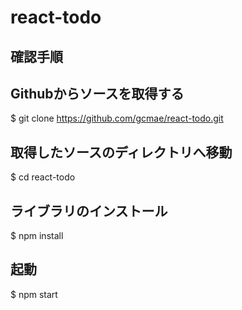 # react-todo
## 確認手順
## Githubからソースを取得する
$ git clone https://github.com/gcmae/react-todo.git

## 取得したソースのディレクトリへ移動
$ cd react-todo

## ライブラリのインストール
$ npm install

## 起動
$ npm start

